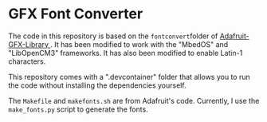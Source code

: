 # GFX Font Converter

The code in this repository is based on the `fontconvert`folder of [Adafruit-GFX-Library
](https://github.com/adafruit/Adafruit-GFX-Library). It has been modified to work with
the "MbedOS" and "LibOpenCM3" frameworks. It has also been modified to enable Latin-1
characters.

This repository comes with a ".devcontainer" folder that allows you to run the
code without installing the dependencies yourself.

The `Makefile` and `makefonts.sh` are from Adafruit's code. Currently,
I use the `make_fonts.py` script to generate the fonts.